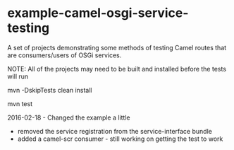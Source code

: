 # example-camel-osgi-service-testing

A set of projects demonstrating some methods of testing Camel routes that are consumers/users of OSGi services.

NOTE:  All of the projects may need to be built and installed before the tests will run

mvn -DskipTests clean install

mvn test

2016-02-18 - Changed the example a little
 - removed the service registration from the service-interface bundle
 - added a camel-scr consumer - still working on getting the test to work

